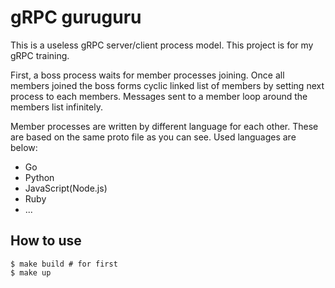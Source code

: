 # gRPC guruguru

This is a useless gRPC server/client process model. This project is for my gRPC training.

First, a boss process waits for member processes joining. Once all members joined the boss forms cyclic linked list of members by setting next process to each members.  Messages sent to a member loop around the members list infinitely.

Member processes are written by different language for each other. These are based on the same proto file as you can see. Used languages are below:

- Go
- Python
- JavaScript(Node.js)
- Ruby
- ...

## How to use

```console
$ make build # for first
$ make up
```

